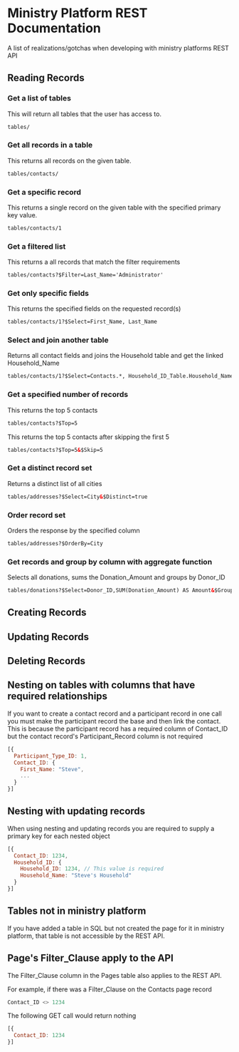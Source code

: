 # Ministry Platform REST Documentation
A list of realizations/gotchas when developing with ministry platforms REST API

## Reading Records

### Get a list of tables
This will return all tables that the user has access to.
``` HTML
tables/
```

### Get all records in a table
This returns all records on the given table.
``` HTML
tables/contacts/
```

### Get a specific record
This returns a single record on the given table with the specified primary key value.
``` HTML
tables/contacts/1
```

### Get a filtered list
This returns a all records that match the filter requirements
``` HTML
tables/contacts?$Filter=Last_Name='Administrator'
```

### Get only specific fields
This returns the specified fields on the requested record(s)
``` HTML
tables/contacts/1?$Select=First_Name, Last_Name
```

### Select and join another table
Returns all contact fields and joins the Household table and get the linked Household_Name
``` HTML
tables/contacts/1?$Select=Contacts.*, Household_ID_Table.Household_Name
```

### Get a specified number of records
This returns the top 5 contacts
``` HTML
tables/contacts?$Top=5
```
This returns the top 5 contacts after skipping the first 5
``` HTML
tables/contacts?$Top=5&$Skip=5
```

### Get a distinct record set
Returns a distinct list of all cities
``` HTML
tables/addresses?$Select=City&$Distinct=true
```

### Order record set
Orders the response by the specified column
``` HTML
tables/addresses?$OrderBy=City
```

### Get records and group by column with aggregate function
Selects all donations, sums the Donation_Amount and groups by Donor_ID
``` HTML
tables/donations?$Select=Donor_ID,SUM(Donation_Amount) AS Amount&$GroupBy=Donor_ID
```

## Creating Records

## Updating Records

## Deleting Records


## Nesting on tables with columns that have required relationships
If you want to create a contact record and a participant record in one call you must make the participant record the base and then link the contact. This is because the participant record has a required column of Contact_ID but the contact record's Participant_Record column is not required

```javascript
[{
  Participant_Type_ID: 1,
  Contact_ID: {
    First_Name: "Steve",
    ...
  }
}]
```

## Nesting with updating records
When using nesting and updating records you are required to supply a primary key for each nested object
```javascript
[{
  Contact_ID: 1234,
  Household_ID: {
    Household_ID: 1234, // This value is required
    Household_Name: "Steve's Household"
  }
}]
```

## Tables not in ministry platform
If you have added a table in SQL but not created the page for it in ministry platform, that table is not accessible by the REST API.


## Page's Filter_Clause apply to the API 
The Filter_Clause column in the Pages table also applies to the REST API. 

For example, if there was a Filter_Clause on the Contacts page record
``` SQL
Contact_ID <> 1234
```
The following GET call would return nothing
``` javascript
[{
  Contact_ID: 1234
}]
```
```